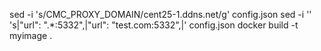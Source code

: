 sed -i 's/CMC_PROXY_DOMAIN/cent25-1.ddns.net/g' config.json
sed -i '' 's|"url": ".*:5332",|"url": "test.com:5332",|' config.json
docker build -t myimage .